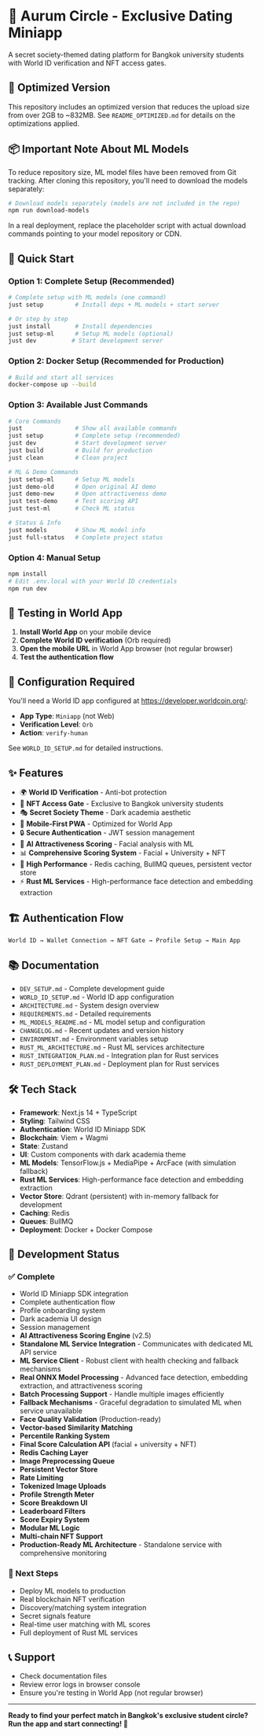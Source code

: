 # 🌟 Aurum Circle - Exclusive Dating Miniapp

A secret society-themed dating platform for Bangkok university students with World ID verification and NFT access gates.

## 🚀 Optimized Version

This repository includes an optimized version that reduces the upload size from over 2GB to ~832MB. See `README_OPTIMIZED.md` for details on the optimizations applied.

## 📦 Important Note About ML Models

To reduce repository size, ML model files have been removed from Git tracking. After cloning this repository, you'll need to download the models separately:

```bash
# Download models separately (models are not included in the repo)
npm run download-models
```

In a real deployment, replace the placeholder script with actual download commands pointing to your model repository or CDN.

## 🚀 Quick Start

### Option 1: Complete Setup (Recommended)

```bash
# Complete setup with ML models (one command)
just setup         # Install deps + ML models + start server

# Or step by step
just install       # Install dependencies
just setup-ml      # Setup ML models (optional)
just dev          # Start development server
```

### Option 2: Docker Setup (Recommended for Production)

```bash
# Build and start all services
docker-compose up --build
```

### Option 3: Available Just Commands

```bash
# Core Commands
just               # Show all available commands
just setup         # Complete setup (recommended)
just dev           # Start development server
just build         # Build for production
just clean         # Clean project

# ML & Demo Commands
just setup-ml      # Setup ML models
just demo-old      # Open original AI demo
just demo-new      # Open attractiveness demo
just test-demo     # Test scoring API
just test-ml       # Check ML status

# Status & Info
just models        # Show ML model info
just full-status   # Complete project status
```

### Option 4: Manual Setup

```bash
npm install
# Edit .env.local with your World ID credentials
npm run dev
```

## 📱 Testing in World App

1. **Install World App** on your mobile device
2. **Complete World ID verification** (Orb required)
3. **Open the mobile URL** in World App browser (not regular browser)
4. **Test the authentication flow**

## 🔧 Configuration Required

You'll need a World ID app configured at https://developer.worldcoin.org/:

- **App Type**: `Miniapp` (not Web)
- **Verification Level**: `Orb`
- **Action**: `verify-human`

See `WORLD_ID_SETUP.md` for detailed instructions.

## ✨ Features

- 🌍 **World ID Verification** - Anti-bot protection
- 💼 **NFT Access Gate** - Exclusive to Bangkok university students
- 🎭 **Secret Society Theme** - Dark academia aesthetic
- 📱 **Mobile-First PWA** - Optimized for World App
- 🔒 **Secure Authentication** - JWT session management
- 🤖 **AI Attractiveness Scoring** - Facial analysis with ML
- 📊 **Comprehensive Scoring System** - Facial + University + NFT
- 🚀 **High Performance** - Redis caching, BullMQ queues, persistent vector store
- ⚡ **Rust ML Services** - High-performance face detection and embedding extraction

## 🏗️ Authentication Flow

```
World ID → Wallet Connection → NFT Gate → Profile Setup → Main App
```

## 📚 Documentation

- `DEV_SETUP.md` - Complete development guide
- `WORLD_ID_SETUP.md` - World ID app configuration
- `ARCHITECTURE.md` - System design overview
- `REQUIREMENTS.md` - Detailed requirements
- `ML_MODELS_README.md` - ML model setup and configuration
- `CHANGELOG.md` - Recent updates and version history
- `ENVIRONMENT.md` - Environment variables setup
- `RUST_ML_ARCHITECTURE.md` - Rust ML services architecture
- `RUST_INTEGRATION_PLAN.md` - Integration plan for Rust services
- `RUST_DEPLOYMENT_PLAN.md` - Deployment plan for Rust services

## 🛠️ Tech Stack

- **Framework**: Next.js 14 + TypeScript
- **Styling**: Tailwind CSS
- **Authentication**: World ID Miniapp SDK
- **Blockchain**: Viem + Wagmi
- **State**: Zustand
- **UI**: Custom components with dark academia theme
- **ML Models**: TensorFlow.js + MediaPipe + ArcFace (with simulation fallback)
- **Rust ML Services**: High-performance face detection and embedding extraction
- **Vector Store**: Qdrant (persistent) with in-memory fallback for development
- **Caching**: Redis
- **Queues**: BullMQ
- **Deployment**: Docker + Docker Compose

## 🚧 Development Status

### ✅ Complete

- World ID Miniapp SDK integration
- Complete authentication flow
- Profile onboarding system
- Dark academia UI design
- Session management
- **AI Attractiveness Scoring Engine** (v2.5)
- **Standalone ML Service Integration** - Communicates with dedicated ML API service
- **ML Service Client** - Robust client with health checking and fallback mechanisms
- **Real ONNX Model Processing** - Advanced face detection, embedding extraction, and attractiveness scoring
- **Batch Processing Support** - Handle multiple images efficiently
- **Fallback Mechanisms** - Graceful degradation to simulated ML when service unavailable
- **Face Quality Validation** (Production-ready)
- **Vector-based Similarity Matching**
- **Percentile Ranking System**
- **Final Score Calculation API** (facial + university + NFT)
- **Redis Caching Layer**
- **Image Preprocessing Queue**
- **Persistent Vector Store**
- **Rate Limiting**
- **Tokenized Image Uploads**
- **Profile Strength Meter**
- **Score Breakdown UI**
- **Leaderboard Filters**
- **Score Expiry System**
- **Modular ML Logic**
- **Multi-chain NFT Support**
- **Production-Ready ML Architecture** - Standalone service with comprehensive monitoring

### 🔄 Next Steps

- Deploy ML models to production
- Real blockchain NFT verification
- Discovery/matching system integration
- Secret signals feature
- Real-time user matching with ML scores
- Full deployment of Rust ML services

## 📞 Support

- Check documentation files
- Review error logs in browser console
- Ensure you're testing in World App (not regular browser)

---

**Ready to find your perfect match in Bangkok's exclusive student circle? Run the app and start connecting! 💫**
